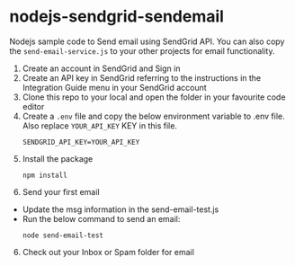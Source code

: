 # nodejs-sendgrid-sendemail
Nodejs sample code to Send email using SendGrid API. You can also copy the `send-email-service.js` to your other projects for email functionality.

1. Create an account in SendGrid and Sign in
2. Create an API key in SendGrid referring to the instructions in the Integration Guide menu in your SendGrid account
3. Clone this repo to your local and open the folder in your favourite code editor
4. Create a `.env` file and copy the below environment variable to .env file. Also replace `YOUR_API_KEY` KEY in this file.
   ```
   SENDGRID_API_KEY=YOUR_API_KEY
   ```
5. Install the package
   ```
   npm install
   ```
6. Send your first email
  - Update the msg information in the send-email-test.js
  - Run the below command to send an email:
    ```
    node send-email-test
    ```
6. Check out your Inbox or Spam folder for email
